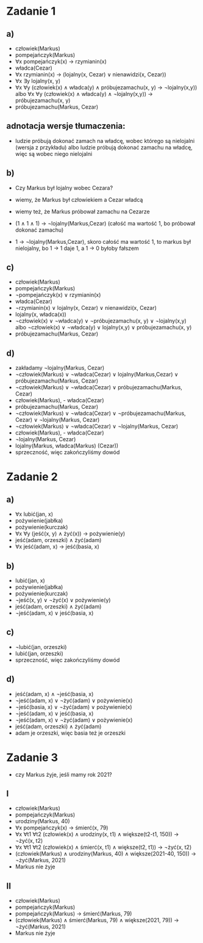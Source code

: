 # Zadanie 1
## a)
- człowiek(Markus)
- pompejańczyk(Markus)
- ∀x pompejańczyk(x) -> rzymianin(x)
- władca(Cezar)
- ∀x rzymianin(x) -> (lojalny(x, Cezar) ∨ nienawidzi(x, Cezar))
- ∀x ∃y lojalny(x, y)
- ∀x ∀y (człowiek(x) ∧ władca(y) ∧ próbujezamachu(x, y) -> ¬lojalny(x,y)) albo  ∀x ∀y (człowiek(x) ∧ władca(y) ∧ ¬lojalny(x,y)) -> próbujezamachu(x, y) 
- próbujezamachu(Markus, Cezar)

## adnotacja wersje tłumaczenia:
- ludzie próbują dokonać zamach na władcę, wobec którego są nielojalni (wersja z przykładu) albo ludzie próbują dokonać zamachu na władcę, więc są wobec niego nielojalni

## b)
- Czy Markus był lojalny wobec Cezara?

- wiemy, że Markus był człowiekiem a Cezar władcą
- wiemy też, że Markus próbował zamachu na Cezarze
- (1 ∧ 1 ∧ 1) -> ¬lojalny(Markus,Cezar) (całość ma wartość 1, bo próbował dokonać zamachu)
- 1 -> ¬lojalny(Markus,Cezar), skoro całość ma wartość 1, to markus był nielojalny, bo 1 -> 1 daje 1, a 1 -> 0 byłoby fałszem

## c)
- człowiek(Markus)
- pompejańczyk(Markus)
- ¬pompejańczyk(x) ∨ rzymianin(x)
- władca(Cezar)
- ¬rzymianin(x) ∨ lojalny(x, Cezar) ∨ nienawidzi(x, Cezar)
- lojalny(x, władca(x))
- ¬człowiek(x) ∨ ¬władca(y) ∨ ¬próbujezamachu(x, y) ∨ ¬lojalny(x,y) albo  ¬człowiek(x) ∨ ¬władca(y) ∨ lojalny(x,y) ∨ próbujezamachu(x, y) 
- próbujezamachu(Markus, Cezar)

## d) 
- zakładamy ¬lojalny(Markus, Cezar)
- ¬człowiek(Markus) ∨ ¬władca(Cezar) ∨ lojalny(Markus,Cezar) ∨ próbujezamachu(Markus, Cezar) 
- ¬człowiek(Markus) ∨ ¬władca(Cezar) ∨ próbujezamachu(Markus, Cezar) 
- człowiek(Markus), - władca(Cezar)
- próbujezamachu(Markus, Cezar) 
- ¬człowiek(Markus) ∨ ¬władca(Cezar) ∨ ¬próbujezamachu(Markus, Cezar) ∨ ¬lojalny(Markus, Cezar)
- ¬człowiek(Markus) ∨ ¬władca(Cezar) ∨ ¬lojalny(Markus, Cezar)
- człowiek(Markus), - władca(Cezar)
- ¬lojalny(Markus, Cezar)
- lojalny(Markus, władca(Markus) (Cezar))
- sprzeczność, więc zakończyliśmy dowód
# Zadanie 2

## a)
- ∀x lubić(jan, x)
- pożywienie(jabłka)
- pożywienie(kurczak)
- ∀x ∀y (jeść(x, y) ∧ żyć(x)) -> pożywienie(y)
- jeść(adam, orzeszki) ∧ żyć(adam)
- ∀x jeść(adam, x) -> jeść(basia, x)

## b)
- lubić(jan, x)
- pożywienie(jabłka)
- pożywienie(kurczak)
- ¬jeść(x, y) ∨ ¬żyć(x) ∨ pożywienie(y)
- jeść(adam, orzeszki) ∧ żyć(adam)
- ¬jeść(adam, x) ∨ jeść(basia, x)

## c) 
- ¬lubić(jan, orzeszki)
- lubić(jan, orzeszki)
- sprzeczność, więc zakończyliśmy dowód

## d) 
- jeść(adam, x) ∧ ¬jeść(basia, x)
- ¬jeść(adam, x) ∨ ¬żyć(adam) ∨ pożywienie(x)
- ¬jeść(basia, x) ∨ ¬żyć(adam) ∨ pożywienie(x)
- ¬jeść(adam, x) ∨ jeść(basia, x)
- ¬jeść(adam, x) ∨ ¬żyć(adam) ∨ pożywienie(x)
- jeść(adam, orzeszki) ∧ żyć(adam)
- adam je orzeszki, więc basia też je orzeszki
# Zadanie 3 
- czy Markus żyje, jeśli mamy rok 2021?
## I
- człowiek(Markus)
- pompejańczyk(Markus)
- urodziny(Markus, 40)
- ∀x pompejańczyk(x) -> śmierć(x, 79)
- ∀x ∀t1 ∀t2 (człowiek(x) ∧ urodziny(x, t1) ∧ większe(t2-t1, 150)) -> ¬żyć(x, t2) 
- ∀x ∀t1 ∀t2 (człowiek(x) ∧ śmierć(x, t1) ∧ większe(t2, t1)) -> ¬żyć(x, t2) 
-  (człowiek(Markus) ∧ urodziny(Markus, 40) ∧ większe(2021-40, 150)) -> ¬żyć(Markus, 2021)
-  Markus nie żyje
## II  
- człowiek(Markus)
- pompejańczyk(Markus)
- pompejańczyk(Markus) -> śmierć(Markus, 79)
- (człowiek(Markus) ∧ śmierć(Markus, 79) ∧ większe(2021, 79)) -> ¬żyć(Markus, 2021) 
- Markus nie żyje
